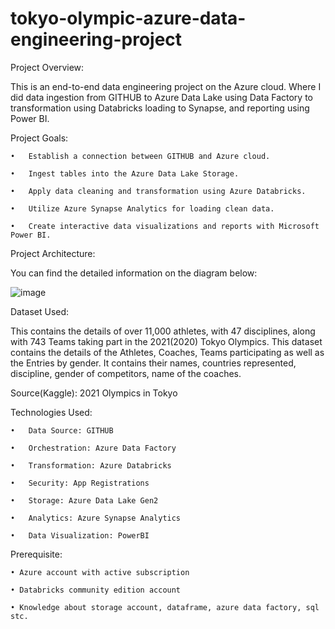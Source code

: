 # tokyo-olympic-azure-data-engineering-project
Project Overview:


This is an end-to-end data engineering project on the Azure cloud. Where I did data ingestion from GITHUB to Azure Data Lake using Data Factory to transformation using Databricks loading to Synapse, and reporting using Power BI. 

Project Goals:


    •	Establish a connection between GITHUB and Azure cloud.

    •	Ingest tables into the Azure Data Lake Storage.

    •	Apply data cleaning and transformation using Azure Databricks.

    •	Utilize Azure Synapse Analytics for loading clean data.

    •	Create interactive data visualizations and reports with Microsoft Power BI.


Project Architecture:


You can find the detailed information on the diagram below:

![image](https://github.com/user-attachments/assets/3a18cc2d-d7c2-4325-b075-61ddeea9f5b8)


Dataset Used:


This contains the details of over 11,000 athletes, with 47 disciplines, along with 743 Teams taking part in the 2021(2020) Tokyo Olympics. This dataset contains the details of the Athletes, Coaches, Teams participating as well as the Entries by gender. It contains their names, countries represented, discipline, gender of competitors, name of the coaches.

Source(Kaggle): 2021 Olympics in Tokyo

Technologies Used:


    •	Data Source: GITHUB

    •	Orchestration: Azure Data Factory

    •	Transformation: Azure Databricks

    •	Security: App Registrations

    •	Storage: Azure Data Lake Gen2

    •	Analytics: Azure Synapse Analytics

    •	Data Visualization: PowerBI

Prerequisite:

    • Azure account with active subscription

    • Databricks community edition account

    • Knowledge about storage account, dataframe, azure data factory, sql stc.
